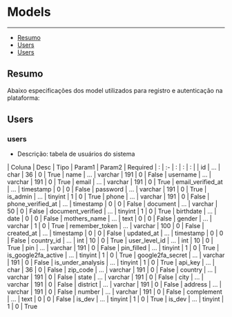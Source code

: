 # Models

---

- [Resumo](#section-0)
- [Users](#section-1)
- [Users](#section-1)

<a name="section-0"></a>
## Resumo
Abaixo especificações dos model utilizados para registro e autenticação na plataforma:

<a name="section-1"></a>
## Users


### users
* Descrição: tabela de usuários do sistema


| Coluna | Desc | Tipo | Param1 | Param2 | Required
| :      | :-   |  :   | :      | :      |
| id | ... | char	| 36	| 0	| True
| name | ... | varchar	| 191	| 0	| False
| username | ... | varchar	| 191	| 0	| True
| email | ... | varchar	| 191	| 0	| True
| email_verified_at | ... | timestamp	| 0	| 0	| False
| password | ... | varchar	| 191	| 0	| True
| is_admin | ... | tinyint	| 1	| 0	| True
| phone | ... | varchar	| 191	| 0	| False
| phone_verified_at | ... | timestamp	| 0	| 0	| False
| document | ... | varchar	| 50	| 0	| False
| document_verified | ... | tinyint	| 1	| 0	| True
| birthdate | ... | date	| 0	| 0	| False
| mothers_name | ... | text	| 0	| 0	| False
| gender | ... | varchar	| 1	| 0	| True
| remember_token | ... | varchar	| 100	| 0	| False
| created_at | ... | timestamp	| 0	| 0	| False
| updated_at | ... | timestamp	| 0	| 0	| False
| country_id | ... | int	| 10	| 0	| True
| user_level_id | ... | int	| 10	| 0	| True
| pin | ... | varchar	| 191	| 0	| False
| pin_filled | ... | tinyint	| 1	| 0	| True
| is_google2fa_active | ... | tinyint	| 1	| 0	| True
| google2fa_secret | ... | varchar	| 191	| 0	| False
| is_under_analysis | ... | tinyint	| 1	| 0	| True
| api_key | ... | char	| 36	| 0	| False
| zip_code | ... | varchar	| 191	| 0	| False
| country | ... | varchar	| 191	| 0	| False
| state | ... | varchar	| 191	| 0	| False
| city | ... | varchar	| 191	| 0	| False
| district | ... | varchar	| 191	| 0	| False
| address | ... | varchar	| 191	| 0	| False
| number | ... | varchar	| 191	| 0	| False
| complement | ... | text	| 0	| 0	| False
| is_dev | ... | tinyint	| 1	| 0	| True
| is_dev | ... | tinyint	| 1	| 0	| True
